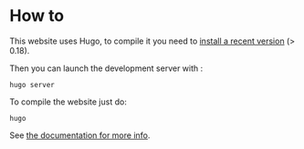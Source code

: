 # How to

This website uses Hugo, to compile it you need to [install a recent version](https://gohugo.io/#action) (> 0.18).

Then you can launch the development server with :
```
hugo server
```

To compile the website just do:
```
hugo
```

See [the documentation for more info](https://gohugo.io/overview/introduction/).
